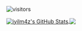 ![visitors](https://img.shields.io/badge/dynamic/json?color=informational&label=visitor%20count&query=value&url=https%3A%2F%2Fapi.countapi.xyz%2Fhit%2Fiyilm4z.iyilm4z%2Freadme)


<a href="https://github.com/iyilm4z/iyilm4z">
    <img align="center" src="https://github-readme-stats-sigma-five.vercel.app/api?username=iyilm4z&show_icons=true&line_height=40&count_private=true&title_color=000000&text_color=000000&icon_color=ffff00&bg_color=FFFFFF" alt="iyilm4z's GitHub Stats" />
  </a>

<a href="https://github.com/iyilm4z/iyilm4z">
  <img align="center" src="https://github-readme-stats-sigma-five.vercel.app/api/top-langs/?username=iyilm4z&html&title_color=000000&text_color=000000&icon_color=2bbc8a&bg_color=#FFFFFF" />
</a>

